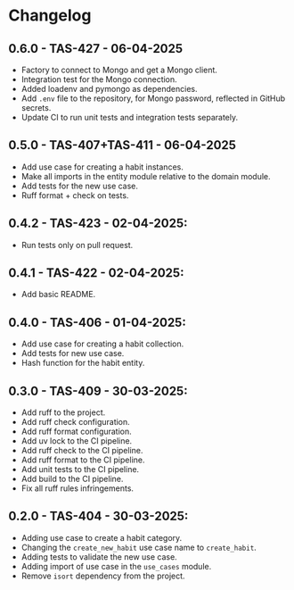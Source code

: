 # Changelog

## 0.6.0 - TAS-427 - 06-04-2025
  - Factory to connect to Mongo and get a Mongo client.
  - Integration test for the Mongo connection.
  - Added loadenv and pymongo as dependencies.
  - Add `.env` file to the repository, for Mongo password, reflected in GitHub secrets.
  - Update CI to run unit tests and integration tests separately.

## 0.5.0 - TAS-407+TAS-411 - 06-04-2025
  - Add use case for creating a habit instances.
  - Make all imports in the entity module relative to the domain module.
  - Add tests for the new use case.
  - Ruff format + check on tests.

## 0.4.2 - TAS-423 - 02-04-2025:
  - Run tests only on pull request.

## 0.4.1 - TAS-422 - 02-04-2025:
  - Add basic README.

## 0.4.0 - TAS-406 - 01-04-2025:
  - Add use case for creating a habit collection.
  - Add tests for new use case.
  - Hash function for the habit entity.

## 0.3.0 - TAS-409 - 30-03-2025:
  - Add ruff to the project.
  - Add ruff check configuration.
  - Add ruff format configuration.
  - Add uv lock to the CI pipeline.
  - Add ruff check to the CI pipeline.
  - Add ruff format to the CI pipeline.
  - Add unit tests to the CI pipeline.
  - Add build to the CI pipeline.
  - Fix all ruff rules infringements.

## 0.2.0 - TAS-404 - 30-03-2025:
  - Adding use case to create a habit category.
  - Changing the `create_new_habit` use case name to `create_habit`.
  - Adding tests to validate the new use case.
  - Adding import of use case in the `use_cases` module.
  - Remove `isort` dependency from the project.
